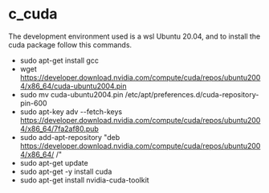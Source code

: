 # c_cuda

The development environment used is a wsl Ubuntu 20.04, and
to install the cuda package follow this commands. 

- sudo apt-get install gcc
- wget https://developer.download.nvidia.com/compute/cuda/repos/ubuntu2004/x86_64/cuda-ubuntu2004.pin
- sudo mv cuda-ubuntu2004.pin /etc/apt/preferences.d/cuda-repository-pin-600
- sudo apt-key adv --fetch-keys https://developer.download.nvidia.com/compute/cuda/repos/ubuntu2004/x86_64/7fa2af80.pub
- sudo add-apt-repository "deb https://developer.download.nvidia.com/compute/cuda/repos/ubuntu2004/x86_64/ /"
- sudo apt-get update
- sudo apt-get -y install cuda
- sudo apt-get install nvidia-cuda-toolkit
